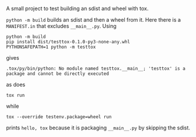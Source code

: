 A small project to test building an sdist and wheel with tox.

`python -m build` builds an sdist and then a wheel from it.
Here there is a `MANIFEST.in` that excludes `__main__.py`.
Using

```shell
python -m build
pip install dist/testtox-0.1.0-py3-none-any.whl
PYTHONSAFEPATH=1 python -m testtox
```

gives

```
.tox/py/bin/python: No module named testtox.__main__; 'testtox' is a package and cannot be directly executed
```

as does

    tox run

while

    tox --override testenv.package=wheel run

prints `hello, tox` because it is packaging `__main__.py` by skipping the sdist.

